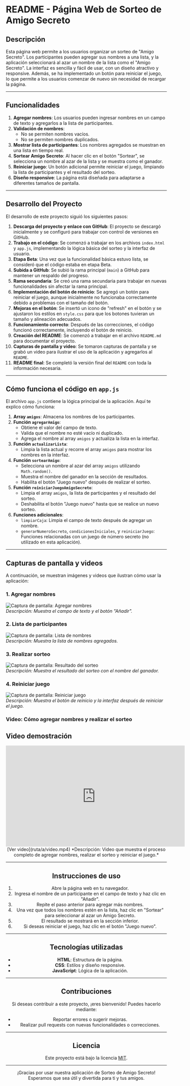 # README - Página Web de Sorteo de Amigo Secreto

## Descripción
Esta página web permite a los usuarios organizar un sorteo de "Amigo Secreto". Los participantes pueden agregar sus nombres a una lista, y la aplicación seleccionará al azar un nombre de la lista como el "Amigo Secreto". La interfaz es sencilla y fácil de usar, con un diseño atractivo y responsive. Además, se ha implementado un botón para reiniciar el juego, lo que permite a los usuarios comenzar de nuevo sin necesidad de recargar la página.

---

## Funcionalidades
1. **Agregar nombres**: Los usuarios pueden ingresar nombres en un campo de texto y agregarlos a la lista de participantes.
2. **Validación de nombres**: 
   - No se permiten nombres vacíos.
   - No se permiten nombres duplicados.
3. **Mostrar lista de participantes**: Los nombres agregados se muestran en una lista en tiempo real.
4. **Sortear Amigo Secreto**: Al hacer clic en el botón "Sortear", se selecciona un nombre al azar de la lista y se muestra como el ganador.
5. **Reiniciar juego**: Un botón adicional permite reiniciar el juego, limpiando la lista de participantes y el resultado del sorteo.
6. **Diseño responsive**: La página está diseñada para adaptarse a diferentes tamaños de pantalla.

---

## Desarrollo del Proyecto

El desarrollo de este proyecto siguió los siguientes pasos:

1. **Descarga del proyecto y enlace con GitHub**: El proyecto se descargó inicialmente y se configuró para trabajar con control de versiones en GitHub.
2. **Trabajo en el código**: Se comenzó a trabajar en los archivos `index.html` y `app.js`, implementando la lógica básica del sorteo y la interfaz de usuario.
3. **Etapa Beta**: Una vez que la funcionalidad básica estuvo lista, se consideró que el código estaba en etapa Beta.
4. **Subida a GitHub**: Se subió la rama principal (`main`) a GitHub para mantener un respaldo del progreso.
5. **Rama secundaria**: Se creó una rama secundaria para trabajar en nuevas funcionalidades sin afectar la rama principal.
6. **Implementación del botón de reinicio**: Se agregó un botón para reiniciar el juego, aunque inicialmente no funcionaba correctamente debido a problemas con el tamaño del botón.
7. **Mejoras en el botón**: Se insertó un icono de "refresh" en el botón y se ajustaron los estilos en `style.css` para que los botones tuvieran un tamaño y alineación adecuados.
8. **Funcionamiento correcto**: Después de las correcciones, el código funcionó correctamente, incluyendo el botón de reinicio.
9. **Creación del README**: Se comenzó a trabajar en el archivo `README.md` para documentar el proyecto.
10. **Capturas de pantalla y video**: Se tomaron capturas de pantalla y se grabó un video para ilustrar el uso de la aplicación y agregarlos al `README`.
11. **README final**: Se completó la versión final del `README` con toda la información necesaria.

---

## Cómo funciona el código en `app.js`
El archivo `app.js` contiene la lógica principal de la aplicación. Aquí te explico cómo funciona:

1. **Array `amigos`**: Almacena los nombres de los participantes.
2. **Función `agregarAmigo`**:
   - Obtiene el valor del campo de texto.
   - Valida que el nombre no esté vacío ni duplicado.
   - Agrega el nombre al array `amigos` y actualiza la lista en la interfaz.
3. **Función `actualizarLista`**:
   - Limpia la lista actual y recorre el array `amigos` para mostrar los nombres en la interfaz.
4. **Función `sortearAmigo`**:
   - Selecciona un nombre al azar del array `amigos` utilizando `Math.random()`.
   - Muestra el nombre del ganador en la sección de resultados.
   - Habilita el botón "Juego nuevo" después de realizar el sorteo.
5. **Función `reiniciarJuegoAmigoSecreto`**:
   - Limpia el array `amigos`, la lista de participantes y el resultado del sorteo.
   - Deshabilita el botón "Juego nuevo" hasta que se realice un nuevo sorteo.
6. **Funciones adicionales**:
   - `limpiarCaja`: Limpia el campo de texto después de agregar un nombre.
   - `generarNumeroSecreto`, `condicionesIniciales`, y `reiniciarJuego`: Funciones relacionadas con un juego de número secreto (no utilizado en esta aplicación).

---

## Capturas de pantalla y videos
A continuación, se muestran imágenes y videos que ilustran cómo usar la aplicación:

### 1. Agregar nombres
![Captura de pantalla: Agregar nombres](https://github.com/JoseLuisRiveros/Challenge-AS/blob/Rama1/FOTO-CAS2.png)  
*Descripción: Muestra el campo de texto y el botón "Añadir".*

### 2. Lista de participantes
![Captura de pantalla: Lista de nombres](https://github.com/JoseLuisRiveros/Challenge-AS/blob/Rama1/FOTO-CAS3.png)  
*Descripción: Muestra la lista de nombres agregados.*

### 3. Realizar sorteo
![Captura de pantalla: Resultado del sorteo](https://github.com/JoseLuisRiveros/Challenge-AS/blob/Rama1/FOTO-CAS4.png)  
*Descripción: Muestra el resultado del sorteo con el nombre del ganador.*

### 4. Reiniciar juego
![Captura de pantalla: Reiniciar juego](https://github.com/JoseLuisRiveros/Challenge-AS/blob/Rama1/FOTO-CAS1.png)  
*Descripción: Muestra el botón de reinicio y la interfaz después de reiniciar el juego.*

### Video: Cómo agregar nombres y realizar el sorteo
## Video demostración

<div align="center">
  <iframe width="560" height="315" src="https://www.youtube.com/embed/fW5BpOruc9g?si=d4TwntJc2KFE6TDY" title="YouTube video player" frameborder="0" allow="accelerometer; autoplay; clipboard-write; encrypted-media; gyroscope; picture-in-picture; web-share" referrerpolicy="strict-origin-when-cross-origin" allowfullscreen></iframe>
[Ver video](ruta/a/video.mp4)  
*Descripción: Video que muestra el proceso completo de agregar nombres, realizar el sorteo y reiniciar el juego.*

---

## Instrucciones de uso
1. Abre la página web en tu navegador.
2. Ingresa el nombre de un participante en el campo de texto y haz clic en "Añadir".
3. Repite el paso anterior para agregar más nombres.
4. Una vez que todos los nombres estén en la lista, haz clic en "Sortear" para seleccionar al azar un Amigo Secreto.
5. El resultado se mostrará en la sección inferior.
6. Si deseas reiniciar el juego, haz clic en el botón "Juego nuevo".

---

## Tecnologías utilizadas
- **HTML**: Estructura de la página.
- **CSS**: Estilos y diseño responsive.
- **JavaScript**: Lógica de la aplicación.

---

## Contribuciones
Si deseas contribuir a este proyecto, ¡eres bienvenido! Puedes hacerlo mediante:
- Reportar errores o sugerir mejoras.
- Realizar pull requests con nuevas funcionalidades o correcciones.

---

## Licencia
Este proyecto está bajo la licencia [MIT](LICENSE).

---

¡Gracias por usar nuestra aplicación de Sorteo de Amigo Secreto! Esperamos que sea útil y divertida para ti y tus amigos.